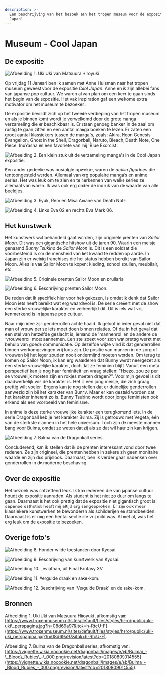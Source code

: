 ```yaml
---
description: >-
  Een beschrijving van het bezoek aan het tropen museum voor de expositie 'Cool
  Japan'.
---
```


# Museum - Cool Japan

## De expositie

![Afbeelding 1. Uki Uki van Matsuura Hiroyuki](../.gitbook/assets/uki-uki_perspagina-1.jpg)

Op vrijdag 11 Januari ben ik samen met Anne Huisman naar het tropen museum geweest voor de expositie _Cool Japan_. Anne en ik zijn allebei fans van japanse pop cultuur. We waren al van plan om een keer te gaan sinds het begin van de expositie. Het vak inspiration gaf een welkome extra motivator om het museum te bezoeken. 

De expositie bevindt zich op het tweede verdieping van het tropen museum en als je binnen komt wordt je verwelkomd door de grote manga verzameling die er beschikbaar is. Er staan genoeg banken in de zaal om rustig te gaan zitten en een aantal manga boeken te lezen. Er zaten een groot aantal klassiekers tussen de manga's, zoals: Akira, Neon Genesis Evangelion, Ghost in the Shell, Dragonball, Naruto, Bleach, Death Note, One Piece, InuYasha en een favoriete van mij 'Blue Exorcist'. 

![Afbeelding 2. Een klein stuk uit de verzameling manga&apos;s in de Cool Japan expositie.](../.gitbook/assets/jpeg_20190111_144947.jpg)

Een ander gedeelte was nostalgie opwekte, waren de _action figurines_ die tentoongesteld werden. Allemaal van erg populaire manga's en anime series. Het was leuk om te zien en te herkennen van welke series ze allemaal van waren. Ik was ook erg onder de indruk van de waarde van alle beeldjes. 

![Afbeelding 3. Ryuk, Rem en Misa Amane van Death Note.  ](../.gitbook/assets/20190111_154046.jpg)

![Afbeelding 4. Links Eva 02 en rechts Eva Mark 06. ](../.gitbook/assets/artboard-1.png)

## Het kunstwerk

Het kunstwerk wat behandeld gaat worden, zijn originele prenten van _Sailor Moon_. Dit was een gigantische hitshow uit de jaren 90. Waarin een meisje genaamd _Bunny Tsukino_ de _Sailor Moon_ is. Dit is een soldaat die voorbestemd is om de mensheid van het kwaad te redden op aarde. In Japan zijn er weinig franchises die het status hebben bereikt van Sailor Moon. Alles is van Sailor Moon te kopen: kleding, school spullen, meubilair, etc. 

![Afbeelding 5. Originele prenten Sailor Moon en prullaria. ](../.gitbook/assets/20190111_152557.jpg)

![Afbeelding 6. Beschrijving prenten Sailor Moon.](../.gitbook/assets/sm.beschrijving.png)

De reden dat ik specifiek hier voor heb gekozen, is omdat ik denk dat Sailor Moon iets heeft bereikt wat erg waardevol is. De serie creëert met de show een sterke vrouwelijke karakter en verheerlijkt dit. Dit is iets wat vrij kenmerkend is in japanse pop cultuur. 

Naar mijn idee zijn genderrollen achterhaald. Ik geloof in ieder geval niet dat man of vrouw per se iets moet doen binnen relaties. Of dat in het geval dat een stel van hetzelfde geslacht is, iemand de 'mannenrol' en de andere de 'vrouwenrol' moet aannemen. Een stel zoekt voor zich wat prettig werkt met behulp van goede communicatie. Op dezelfde wijze vind ik dat genderrollen binnen werkomgevingen vrij loos zijn. De positie van mannen in de zorg of vrouwen bij het leger zouden nooit ondermijnd moeten worden. Om terug te komen op Sailor Moon, ik kan erg waarderen dat Bunny wordt neergezet als een sterke vrouwelijke karakter, doch dat ze feminien blijft. Vanuit een meta perspectief kan je nog haar feminiteit ten vraag stellen: "Hoezo, zou ze per se vrouwelijk moeten zijn en rokjes moeten dragen?". Voor mijn gevoel is dit daadwerkelijk wie de karakter is. Het is een jong meisje, die zich graag prettig wilt voelen. Ergens kan je nog stellen dat er duidelijke genderrollen aanwezig zijn bij het karakter van Bunny. Maar er kan gesteld worden dat het karakter inherent zo is. Bunny Tsukino wordt door jonge feministen ook erkend als een voorbeeld van feminisme.

In anime is deze sterke vrouwelijke karakter een terugkomend iets. In de serie Dragonball heb je het karakter Bulma. Zij is getrouwd met Vegeta, één van de sterkste mannen in het hele universum. Toch zijn de meeste mannen bang voor Bulma, omdat ze weten dat zij als ze dat wil haar zin kan krijgen. 

![Afbeelding 7. Bulma van de Dragonball series. ](../.gitbook/assets/bulma.png)

Concluderend, kan ik stellen dat ik de prenten interessant vond door twee redenen. Ze zijn origineel, die prenten hebben in zekere zin geen monitaire waarde en zijn dus prijsloos. Daarnaast, ben ik verder gaan nadenken over genderrollen in de moderne beschaving. 

## Over de expositie

Het bezoek was ontzettend leuk. Ik kan iedereen die van japanse cultuur houdt de expositie aanraden. Als student is het niet zo duur om langs te gaan. Daarnaast is het ook prettig dat de expositie niet gigantisch groot is. Japanse esthetiek heeft mij altijd erg aangesproken. Er zijn ook meer klassiekere kunstwerken te bewonderen als schilderijen en standbeelden. Daarnaast is er nog een hentai sectie die vrij mild was. Al met al, was het erg leuk om de expositie te bezoeken.

## Overige foto's

![Afbeelding 8. Honder wilde toestanden door Kyosai.](../.gitbook/assets/20190111_152202.jpg)

![Afbeelding 9. Beschrijving van kunstwerk van Kyosai.](../.gitbook/assets/20190111_152217.jpg)

![Afbeelding 10. Leviathan, uit Final Fantasy XV. ](../.gitbook/assets/20190111_152349.jpg)

![Afbeelding 11. Vergulde draak en sake-kom.](../.gitbook/assets/20190111_153426.jpg)

![Afbeelding 12. Beschrijving van &apos;Vergulde Draak&apos; en de sake-kom. ](../.gitbook/assets/20190111_153346.jpg)

## Bronnen

Afbeelding 1. Uki Uki van Matsuura Hiroyuki ,afkomstig van: [https://www.tropenmuseum.nl/sites/default/files/styles/hero/public/uki-uki\_perspagina.jpg?h=08d69a97&itok=h-RtcU-F](https://www.tropenmuseum.nl/sites/default/files/styles/hero/public/uki-uki_perspagina.jpg?h=08d69a97&itok=h-RtcU-F).

Afbeelding 7. Bulma van de Dragonball series, afkomstig van: [https://vignette.wikia.nocookie.net/dragonball/images/e/eb/Bulma\_-\_Blood\_Rubies\_-\_000.png/revision/latest?cb=20180809014555](https://vignette.wikia.nocookie.net/dragonball/images/e/eb/Bulma_-_Blood_Rubies_-_000.png/revision/latest?cb=20180809014555).



